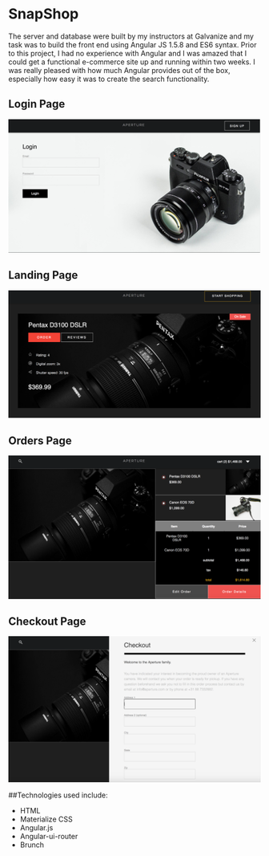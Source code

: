 # SnapShop

The server and database were built by my instructors at Galvanize and my task was to build the front end using Angular JS 1.5.8 and ES6 syntax. Prior to this project, I had no experience with Angular and I was amazed that I could get a functional e-commerce site up and running within two weeks. I was really pleased with how much Angular provides out of the box, especially how easy it was to create the search functionality.

## Login Page
![Login Page](./images/login.png?raw=true "Register")

## Landing Page
![Landing Page](./images/home.png?raw=true "Landing Page")

## Orders Page
![Orders Page](./images/orders.png?raw=true "Orders Page")

## Checkout Page
![Checkout Page](./images/checkout.png?raw=true "Checkout Page")

##Technologies used include:

* HTML
* Materialize CSS
* Angular.js
* Angular-ui-router
* Brunch
